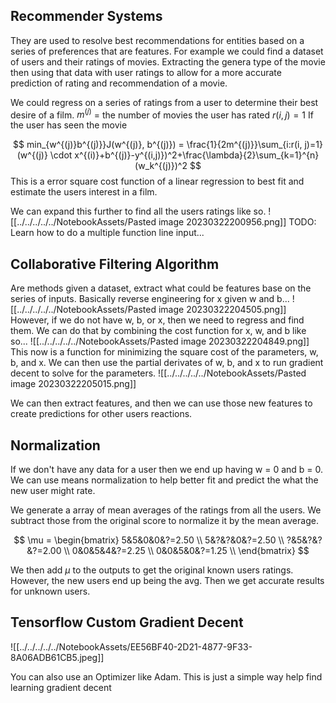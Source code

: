 ## Recommender Systems
They are used to resolve best recommendations for entities based on a series of preferences that are features. For example we could find a dataset of users and their ratings of movies. Extracting the genera type of the movie then using that data with user ratings to allow for a more accurate prediction of rating and recommendation of a movie.

We could regress on a series of ratings from a user to determine their best desire of a film.
$m^{(j)}$ = the number of movies the user has rated
$r(i,j) = 1$ If the user has seen the movie

$$
min_{w^{(j)}b^{(j)}}J(w^{(j)}, b^{(j)}) = \frac{1}{2m^{(j)}}\sum_{i:r(i, j)=1}(w^{(j)} \cdot x^{(i)}+b^{(j)}-y^{(i,j)})^2+\frac{\lambda}{2}\sum_{k=1}^{n}(w_k^{(j)})^2
$$
This is a error square cost function of a linear regression to best fit and estimate the users interest in a film. 

We can expand this further to find all the users ratings like so.
![[../../../../../NotebookAssets/Pasted image 20230322200956.png]]
TODO: Learn how to do a multiple function line input...

## Collaborative Filtering Algorithm
Are methods given a dataset, extract what could be features base on the series of inputs. Basically reverse engineering for x given w and b... 
![[../../../../../NotebookAssets/Pasted image 20230322204505.png]]
However, if we do not have w, b, or x, then we need to regress and find them. We can do that by combining the cost function for x, w, and b like so...
![[../../../../../NotebookAssets/Pasted image 20230322204849.png]]
This now is a function for minimizing the square cost of the parameters, w, b, and x. We can then use the partial derivates of w, b, and x to run gradient decent to solve for the parameters.
![[../../../../../NotebookAssets/Pasted image 20230322205015.png]]

We can then extract features, and then we can use those new features to create predictions for other users reactions.

## Normalization 
If we don't have any data for a user then we end up having w = 0 and b = 0. We can use means normalization to help better fit and predict the what the new user might rate.

We generate a array of mean averages of the ratings from all the users. We subtract those from the original score to normalize it by the mean average.

$$
\mu = 
\begin{bmatrix}
5&5&0&0&?=2.50 \\
5&?&?&0&?=2.50 \\
?&5&?&?&?=2.00 \\
0&0&5&4&?=2.25 \\
0&0&5&0&?=1.25 \\
\end{bmatrix}
$$

We then add $\mu$ to the outputs to get the original known users ratings. However, the new users end up being the avg. Then we get accurate results for unknown users.

## Tensorflow Custom Gradient Decent

![[../../../../../NotebookAssets/EE56BF40-2D21-4877-9F33-8A06ADB61CB5.jpeg]]

You can also use an Optimizer like Adam. This is just a simple way help find learning gradient decent

